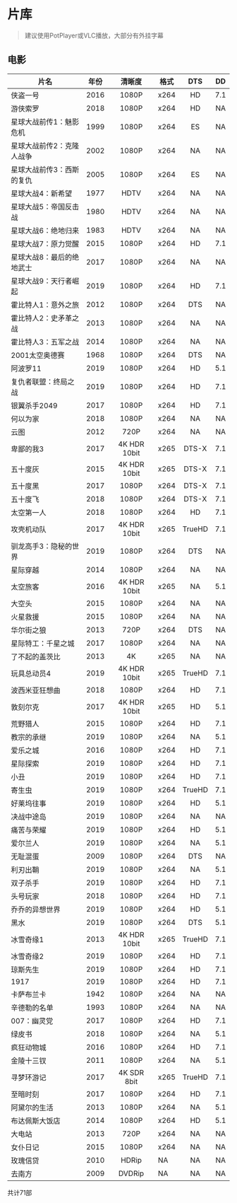 # 片库
> 建议使用PotPlayer或VLC播放，大部分有外挂字幕

## 电影

|片名| 年份|清晰度|格式|DTS|DD|
|----|----|:----:|----|:----:|:----:|
|侠盗一号|2016|1080P|x264|HD|7.1|
|游侠索罗|2018|1080P|x264|HD|NA|
|星球大战前传1：魅影危机|1999|1080P|x264|ES|NA|
|星球大战前传2：克隆人战争|2002|1080P|x264|NA|NA|
|星球大战前传3：西斯的复仇|2005|1080P|x264|ES|NA|
|星球大战4：新希望|1977|HDTV|x264|NA|NA|
|星球大战5：帝国反击战|1980|HDTV|x264|NA|NA|
|星球大战6：绝地归来|1983|HDTV|x264|NA|NA|
|星球大战7：原力觉醒|2015|1080P|x264|HD|7.1|
|星球大战8：最后的绝地武士|2017|1080P|x264|NA|NA|
|星球大战9：天行者崛起|2019|1080P|x264|HD|7.1|
|霍比特人1：意外之旅|2012|1080P|x264|DTS|NA|
|霍比特人2：史矛革之战|2013|1080P|x264|NA|NA|
|霍比特人3：五军之战|2014|1080P|x264|NA|NA|
|2001太空奥德赛|1968|1080P|x264|DTS|NA|
|阿波罗11|2019|1080P|x264|HD|5.1|
|复仇者联盟：终局之战|2019|1080P|x264|HD|7.1|
|银翼杀手2049|2017|1080P|x264|HD|7.1|
|何以为家|2018|1080P|x264|NA|NA|
|云图|2012|720P|x264|NA|NA|
|卑鄙的我3|2017|4K HDR 10bit|x265|DTS-X|7.1|
|五十度灰|2015|4K HDR 10bit|x265|DTS-X|7.1|
|五十度黑|2017|1080P|x264|DTS-X|7.1|
|五十度飞|2018|1080P|x264|DTS-X|7.1|
|太空第一人|2018|1080P|x264|HD|7.1|
|攻壳机动队|2017|4K HDR 10bit|x265|TrueHD|7.1|
|驯龙高手3：隐秘的世界|2019|1080P|x264|DTS|NA|
|星际穿越|2014|1080P|x264|NA|NA|
|太空旅客|2016|4K HDR 10bit|x265|NA|5.1|
|大空头|2015|1080P|x264|NA|NA|
|火星救援|2015|1080P|x264|NA|NA|
|华尔街之狼|2013|720P|x264|DTS|NA|
|星际特工：千星之城|2017|1080P|x264|NA|NA|
|了不起的盖茨比|2013|4K|x265|NA|NA|
|玩具总动员4|2019|4K HDR 10bit|x265|TrueHD|7.1|
|波西米亚狂想曲|2018|1080P|x264|HD|7.1|
|敦刻尔克|2017|4K HDR 10bit|x265|HD|5.1|
|荒野猎人|2015|1080P|x264|HD|7.1|
|教宗的承继|2019|1080P|x264|NA|5.1|
|爱乐之城|2016|1080P|x264|HD|7.1|
|星际探索|2019|1080P|x264|HD|7.1|
|小丑|2019|1080P|x264|HD|7.1|
|寄生虫|2019|1080P|x264|TrueHD|7.1|
|好莱坞往事|2019|1080P|x264|HD|5.1|
|决战中途岛|2019|1080P|x264|NA|NA|
|痛苦与荣耀|2019|1080P|x264|HD|5.1|
|爱尔兰人|2019|1080P|x264|NA|5.1|
|无耻混蛋|2009|1080P|x264|DTS|NA|
|利刃出鞘|2019|1080P|x264|NA|5.1|
|双子杀手|2019|1080P|x264|HD|7.1|
|头号玩家|2018|1080P|x264|HD|7.1|
|乔乔的异想世界|2019|1080P|x264|HD|5.1|
|黑水|2019|1080P|x264|DTS|5.1|
|冰雪奇缘1|2013|4K HDR 10bit|x265|TrueHD|7.1|
|冰雪奇缘2|2019|1080P|x264|HD|7.1|
|琼斯先生|2019|1080P|x264|HD|7.1|
|1917|2019|1080P|x264|HD|7.1|
|卡萨布兰卡|1942|1080P|x264|NA|NA|
|辛德勒的名单|1993|1080P|x264|NA|NA|
|007：幽灵党|2017|1080P|x264|HD|7.1|
|绿皮书|2018|1080P|x264|NA|5.1|
|疯狂动物城|2016|1080P|x264|HD|7.1|
|金陵十三钗|2011|1080P|x264|NA|5.1|
|寻梦环游记|2017|4K SDR 8bit|x265|TrueHD|7.1|
|至暗时刻|2017|1080P|x264|HD|7.1|
|阿黛尔的生活|2013|1080P|x264|NA|5.1|
|布达佩斯大饭店|2014|1080P|x264|HD|5.1|
|大电站|2013|720P|x264|NA|NA|
|女仆日记|2015|1080P|x264|NA|NA|
|玫瑰信贷|2010|HDRip|NA|NA|NA|
|去南方|2009|DVDRip|NA|NA|NA|
共计71部
